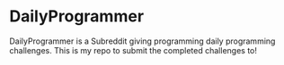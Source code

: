 # DailyProgrammer
DailyProgrammer is a Subreddit giving programming daily programming challenges. This is my repo to submit the completed challenges to!
